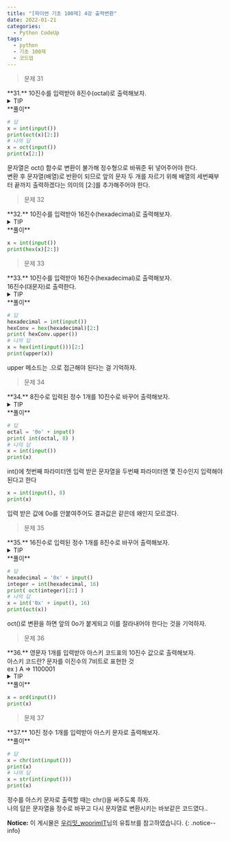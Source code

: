 ```yaml
---
title: "[파이썬 기초 100제] 4강 출력변환"
date: 2022-01-21
categories:
  - Python CodeUp
tags:
  - python
  - 기초 100제
  - 코드업
---
```


> 문제 31

<div class="notice--danger" markdown="1">
**31.**   
10진수를 입력받아 8진수(octal)로 출력해보자.
</div>

<details>
<summary>TIP</summary>
<div markdown="1">

8진수는 '0o12'처럼 숫자 앞에 '0o'를 붙여준다. 이것으로 '12'가 8진수의 '12'임을 인지한다.

10진수를 8진수로 변환하는 함수는 oct()이며, '0o12'와 같이 출력되므로 앞 두자리를 생략하고 출력하면된다. 따라서 '0o12'[2:]를 해주면 되는 것.

</div>
</details>

<div class="notice" markdown="1">
**풀이**

```python
# 답
x = int(input())
print(oct(x)[2:])
# 나의 답
x = oct(input())
print(x[2:])
```
문자열은 oct() 함수로 변환이 불가해 정수형으로 바꿔준 뒤 넣어주어야 한다.<br>
변환 후 문자열(배열)로 반환이 되므로 앞의 문자 두 개를 자르기 위해 배열의 세번째부터 끝까지 출력하겠다는 의미의 [2:]를 추가해주어야 한다.
</div>

> 문제 32

<div class="notice--success" markdown="1">
**32.**   
10진수를 입력받아 16진수(hexadecimal)로 출력해보자.
</div>

<details>
<summary>TIP</summary>
<div markdown="1">

16진수는 '0xa'처럼 숫자 앞에 '0x'를 붙여준다. 이것으로 'a'가 16진수의 'a'임을 인지한다.

10진수를 16진수로 변환하는 함수는 hex()이며, '0xa'와 같이 출력되므로 앞 두자리를 생략하고 출력하면된다. 따라서 '0xa'[2:]를 해주면 되는 것.

</div>
</details>

<div class="notice" markdown="1">
**풀이**

```python
x = int(input())
print(hex(x)[2:])
```
</div>

> 문제 33

<div class="notice--danger" markdown="1">
**33.**   
10진수를 입력받아 16진수(hexadecimal)로 출력해보자.<br>
16진수(대문자)로 출력한다.
</div>

<details>
<summary>TIP</summary>
<div markdown="1">

소문자를 대문자로 변환하려면 문자열의 메소드(함수)인 upper()를 이용하면 된다.

</div>
</details>

<div class="notice" markdown="1">
**풀이**

```python
# 답
hexadecimal = int(input())
hexConv = hex(hexadecimal)[2:]
print( hexConv.upper())
# 나의 답
x = hex(int(input()))[2:]
print(upper(x))
```
upper 메소드는 .으로 접근해야 된다는 걸 기억하자.
</div>

> 문제 34

<div class="notice--danger" markdown="1">
**34.**   
8진수로 입력된 정수 1개를 10진수로 바꾸어 출력해보자.
</div>

<details>
<summary>TIP</summary>
<div markdown="1">

10진수로 변환하고자 할 때는 int()를 이용하면 된다.

첫번째 파라미터로는 변환하고자하는 숫자의 문자열('0o12')을,

두번째 파라미터로는 첫번째 값이 몇 진수인지를 정수로 입력하면 된다.

</div>
</details>

<div class="notice" markdown="1">
**풀이**

```python
# 답
octal = '0o' + input()
print( int(octal, 8) )
# 나의 답
x = int(input())
print(x)
```
int()에 첫번째 파라미터엔 입력 받은 문자열을 두번째 파라미터엔 몇 진수인지 입력해야된다고 한다
```python
x = int(input(), 8)
print(x)
```
입력 받은 값에 0o를 안붙여주어도 결과값은 같은데 왜인지 모르겠다.
</div>

> 문제 35

<div class="notice--danger" markdown="1">
**35.**   
16진수로 입력된 정수 1개를 8진수로 바꾸어 출력해보자.
</div>

<details>
<summary>TIP</summary>
<div markdown="1">

16진수 >> 10진수 >> 8진수 순서대로 변환

</div>
</details>

<div class="notice" markdown="1">
**풀이**

```python
# 답
hexadecimal = '0x' + input()
integer = int(hexadecimal, 16)
print( oct(integer)[2:] )
# 나의 답
x = int('0x' + input(), 16)
print(oct(x))
```
oct()로 변환을 하면 앞의 0o가 붙게되고 이를 잘라내어야 한다는 것을 기억하자.
</div>

> 문제 36

<div class="notice--success" markdown="1">
**36.**   
영문자 1개를 입력받아 아스키 코드표의 10진수 값으로 출력해보자.<br>
아스키 코드란? 문자를 이진수의 7비트로 표현한 것<br>
ex ) A => 1100001
</div>

<details>
<summary>TIP</summary>
<div markdown="1">

문자열에 대응되는 아스키코드를 반환해주는 함수 ord()를 이용하면 된다.

</div>
</details>

<div class="notice" markdown="1">
**풀이**

```python
x = ord(input())
print(x)
```
</div>

> 문제 37

<div class="notice--danger" markdown="1">
**37.**   
10진 정수 1개를 입력받아 아스키 문자로 출력해보자.
</div>

<div class="notice" markdown="1">
**풀이**

```python
# 답
x = chr(int(input()))
print(x)
# 나의 답
x = str(int(input()))
print(x)
```
정수를 아스키 문자로 출력할 때는 chr()을 써주도록 하자.<br>
나의 답은 문자열을 정수로 바꾸고 다시 문자열로 변환시키는 바보같은 코드였다..
</div>

**Notice:** 이 게시물은 [우리밋_woorimIT](https://www.youtube.com/watch?v=7sykajCtgCw&list=PLSK4WsJ8JS4dOszA7Zr8paqI81Mv27tNq&index=2)님의 유튜브를 참고하였습니다.
{: .notice--info}